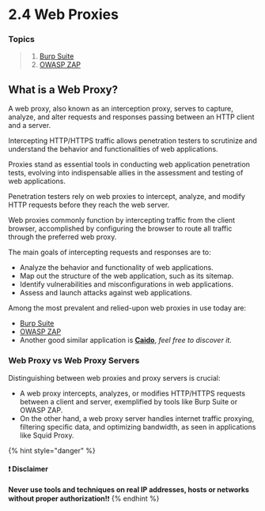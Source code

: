 # 2.4 Web Proxies

### Topics

> 1. &#x20;[Burp Suite](3.1.md)
> 2. [OWASP ZAP](3.1-1.md)

## What is a Web Proxy?

A web proxy, also known as an interception proxy, serves to capture, analyze, and alter requests and responses passing between an HTTP client and a server.

Intercepting HTTP/HTTPS traffic allows penetration testers to scrutinize and understand the behavior and functionalities of web applications.

Proxies stand as essential tools in conducting web application penetration tests, evolving into indispensable allies in the assessment and testing of web applications.

Penetration testers rely on web proxies to intercept, analyze, and modify HTTP requests before they reach the web server.

Web proxies commonly function by intercepting traffic from the client browser, accomplished by configuring the browser to route all traffic through the preferred web proxy.

The main goals of intercepting requests and responses are to:

* Analyze the behavior and functionality of web applications.
* Map out the structure of the web application, such as its sitemap.
* Identify vulnerabilities and misconfigurations in web applications.
* Assess and launch attacks against web applications.

Among the most prevalent and relied-upon web proxies in use today are:

* [Burp Suite](3.1.md)
* [OWASP ZAP](3.1-1.md)
* Another good similar application is [**Caido**](https://caido.io/), _feel free to discover it._

### Web Proxy vs Web Proxy Servers

Distinguishing between web proxies and proxy servers is crucial:

* A web proxy intercepts, analyzes, or modifies HTTP/HTTPS requests between a client and server, exemplified by tools like Burp Suite or OWASP ZAP.
* On the other hand, a web proxy server handles internet traffic proxying, filtering specific data, and optimizing bandwidth, as seen in applications like Squid Proxy.

{% hint style="danger" %}
#### ❗ Disclaimer

**Never use tools and techniques on real IP addresses, hosts or networks without proper     authorization!**❗
{% endhint %}
